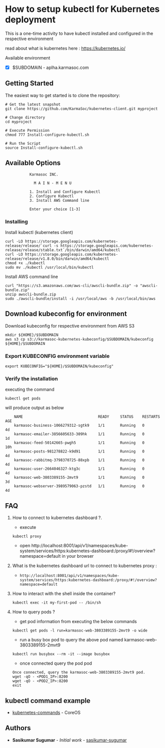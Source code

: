 # How to setup kubectl for Kubernetes deployment
 
This is a one-time activity to have kubectl installed and configured in the respective environment

read about what is kubernetes here : https://kubernetes.io/

Available environment

- [x] $SUBDOMAIN - aplha.karmasoc.com


## Getting Started

The easiest way to get started is to clone the repository:

```
# Get the latest snapshot
git clone https://github.com/KarmaSoc/kubernetes-client.git myproject

# Change directory
cd myproject

# Execute Permission
chmod 777 Install-configure-kubectl.sh

# Run the Script
source Install-configure-kubectl.sh
```
## Available Options

               Karmasoc INC.

                 M A I N - M E N U

               1. Install and Configure Kubectl
               2. Configure Kubectl
               3. Install AWS Command line

               Enter your choice [1-3]


### Installing


Install kubectl (kubernetes client)

```
curl -LO https://storage.googleapis.com/kubernetes-release/release/`curl -s https://storage.googleapis.com/kubernetes-release/release/stable.txt`/bin/darwin/amd64/kubectl	
curl -LO https://storage.googleapis.com/kubernetes-release/release/v1.8.0/bin/darwin/amd64/kubectl
chmod +x ./kubectl
sudo mv ./kubectl /usr/local/bin/kubectl
```

Install AWS command line

```
curl "https://s3.amazonaws.com/aws-cli/awscli-bundle.zip" -o "awscli-bundle.zip"
unzip awscli-bundle.zip
sudo ./awscli-bundle/install -i /usr/local/aws -b /usr/local/bin/aws
```


## Download kubeconfig for environment

Download kubeconfig for respective environment from AWS S3

```
mkdir ${HOME}/$SUBDOMAIN
aws s3 cp s3://karmasoc-kubernetes-kubeconfig/$SUBDOMAIN/kubeconfig ${HOME}/$SUBDOMAIN
```

### Export KUBECONFIG environment variable

```
export KUBECONFIG="${HOME}/$SUBDOMAIN/kubeconfig"
```

### Verify the installation

executing the  command
```
kubectl get pods
```
 will produce output as below

        NAME                                  READY     STATUS    RESTARTS   AGE
        karmasoc-business-1066279312-sgtk9    1/1       Running   0          4d
        karmasoc-emailer-3856605633-309hk     1/1       Running   0          1d
        karmasoc-feed-50142665-pwgh5          1/1       Running   0          10h
        karmasoc-posts-981278822-k9d91        1/1       Running   0          4d
        karmasoc-rabbitmq-3798370725-88xpb    1/1       Running   0          4d
        karmasoc-user-2664046327-ktg3c        1/1       Running   0          4d
        karmasoc-web-3803389155-2mvt9         1/1       Running   0          3d
        karmasoc-webserver-3989579063-pzstd   1/1       Running   0          4d

## FAQ
1. How to connect to kubernetes dashboard ?. 
    * execute
    
    ```
    kubectl proxy
    ```
    * open http://localhost:8001/api/v1/namespaces/kube-system/services/https:kubernetes-dashboard:/proxy/#!/overview?namespace=default in your browser
2. What is the kubernetes dashboard url to connect to kubernetes proxy :
    * `http://localhost:8001/api/v1/namespaces/kube-system/services/https:kubernetes-dashboard:/proxy/#!/overview?namespace=default`

3. How to interact with the shell inside the container?

    ```
    kubectl exec -it my-first-pod -- /bin/sh
    ```
4. How to query pods ?
    * get pod information from executing the below commands

    ```
    kubectl get pods -l run=karmasoc-web-3803389155-2mvt9 -o wide
    ```
    * run a busy box pod to query the above pod named karmasoc-web-3803389155-2mvt9

    ```
    kubectl run busybox --rm -it --image busybox
    ```

    * once connected query the pod pod

    ```
    Once connected, query the karmasoc-web-3803389155-2mvt9 pod.
    wget -qO - <POD1_IP>:8200
    wget -qO - <POD2_IP>:8200
    exit    
    ```


## kubectl command example

* [kubernetes-commands](https://s3.amazonaws.com/kubernetes-commands/nyc0817.coreostrain.me/exercises/index.html) - CoreOS

## Authors

* **Sasikumar Sugumar** - *Initial work* - [sasikumar-sugumar](https://github.com/sasikumar-sugumar)


